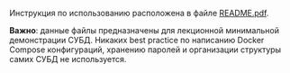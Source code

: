 Инструкция по использованию расположена в файле [README.pdf](README.pdf).

**Важно**: данные файлы предназначены для лекционной минимальной демонстрации СУБД. Никаких best practice по написанию Docker Compose конфигураций, хранению паролей и организации структуры самих СУБД не используется.

